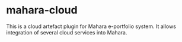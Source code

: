 # mahara-cloud
This is a cloud artefact plugin for Mahara e-portfolio system. It allows integration of several cloud services into Mahara.
